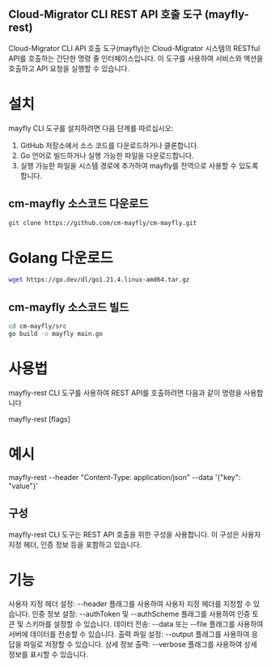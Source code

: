 ## Cloud-Migrator CLI REST API 호출 도구 (mayfly-rest)
Cloud-Migrator CLI API 호출 도구(mayfly)는 Cloud-Migrator 시스템의 RESTful API를 호출하는 간단한 명령 줄 인터페이스입니다. 이 도구를 사용하여 서비스와 액션을 호출하고 API 요청을 실행할 수 있습니다.

# 설치
mayfly CLI 도구를 설치하려면 다음 단계를 따르십시오:

1. GitHub 저장소에서 소스 코드를 다운로드하거나 클론합니다.
2. Go 언어로 빌드하거나 실행 가능한 파일을 다운로드합니다.
3. 실행 가능한 파일을 시스템 경로에 추가하여 mayfly를 전역으로 사용할 수 있도록 합니다.

## cm-mayfly 소스코드 다운로드

```bash
git clone https://github.com/cm-mayfly/cm-mayfly.git
```

# Golang 다운로드
```bash
wget https://go.dev/dl/go1.21.4.linux-amd64.tar.gz
```

## cm-mayfly 소스코드 빌드
```bash
cd cm-mayfly/src
go build -o mayfly main.go
```

# 사용법 

mayfly-rest CLI 도구를 사용하여 REST API를 호출하려면 다음과 같이 명령을 사용합니다

mayfly-rest [flags]

# 예시
mayfly-rest --header "Content-Type: application/json" --data '{"key": "value"}'

## 구성 

mayfly-rest CLI 도구는 REST API 호출을 위한 구성을 사용합니다. 이 구성은 사용자 지정 헤더, 인증 정보 등을 포함하고 있습니다.

# 기능

사용자 지정 헤더 설정: --header 플래그를 사용하여 사용자 지정 헤더를 지정할 수 있습니다.
인증 정보 설정: --authToken 및 --authScheme 플래그를 사용하여 인증 토큰 및 스키마를 설정할 수 있습니다.
데이터 전송: --data 또는 --file 플래그를 사용하여 서버에 데이터를 전송할 수 있습니다.
출력 파일 설정: --output 플래그를 사용하여 응답을 파일로 저장할 수 있습니다.
상세 정보 출력: --verbose 플래그를 사용하여 상세 정보를 표시할 수 있습니다.
